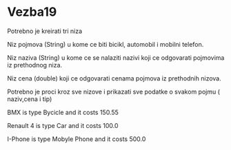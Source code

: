 # Vezba19

Potrebno je kreirati tri niza

Niz pojmova (String) u kome ce biti bicikl, automobil i mobilni telefon.

Niz naziva (String) u kome ce se nalaziti nazivi koji ce odgovarati pojmovima iz prethodnog niza.

Niz cena (double) koji ce odgovarati cenama pojmova iz prethodnih nizova.

Potrebno je proci kroz sve nizove i prikazati sve podatke o svakom pojmu ( naziv,cena i tip)

BMX is type Bycicle and it costs 150.55

Renault 4 is type Car and it costs 100.0

I-Phone is type Mobyle Phone and it costs 500.0
